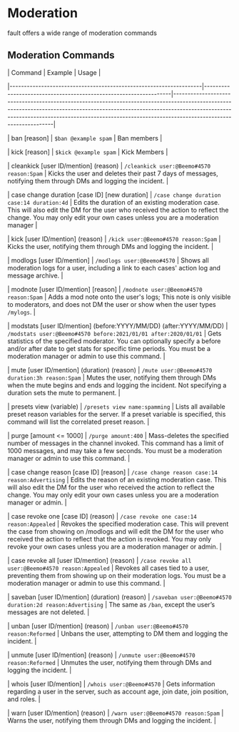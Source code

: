


# Moderation

fault offers a wide range of moderation commands 


## Moderation Commands

| Command                                                           | Example                                                          | Usage                                                                                                                                                                                                                                                                        |

|-------------------------------------------------------------------|------------------------------------------------------------------|------------------------------------------------------------------------------------------------------------------------------------------------------------------------------------------------------------------------------------------------------------------------------|

| ban <user> [reason]                                     | `$ban @example spam`                                     | Ban members                                                                                |

| kick <user> [reason] | `$kick @example spam`                 | Kick Members                                                                                                     |

| cleankick [user ID/mention] (reason)                              | `/cleankick user:@Beemo#4570 reason:Spam`                       | Kicks the user and deletes their past 7 days of messages, notifying them through DMs and logging the incident.                                                                                                                                                               |

| case change duration [case ID] [new duration]                     | `/case change duration case:14 duration:4d`                      | Edits the duration of an existing moderation case. This will also edit the DM for the user who received the action to reflect the change. You may only edit your own cases unless you are a moderation manager                                                               |

| kick [user ID/mention] (reason)                                   | `/kick user:@Beemo#4570 reason:Spam`                            | Kicks the user, notifying them through DMs and logging the incident.                                                                                                                                                                                                         |

| modlogs [user ID/mention]                                         | `/modlogs user:@Beemo#4570`                                     | Shows all moderation logs for a user, including a link to each cases' action log and message archive.                                                                                                                                                                        |

| modnote [user ID/mention] [reason]                                | `/modnote user:@Beemo#4570 reason:Spam`                         | Adds a mod note onto the user's logs; This note is only visible to moderators, and does not DM the user or show when the user types `/mylogs`.                                                                                                                               |

| modstats [user ID/mention] (before:YYYY/MM/DD) (after:YYYY/MM/DD) | `/modstats user:@Beemo#4570 before:2021/01/01 after:2020/01/01` | Gets statistics of the specified moderator. You can optionally specify a before and/or after date to get stats for specific time periods. You must be a moderation manager or admin to use this command.                                                                     |

| mute [user ID/mention] (duration) (reason)                        | `/mute user:@Beemo#4570 duration:3h reason:Spam`                | Mutes the user, notifying them through DMs when the mute begins and ends and logging the incident. Not specifying a duration sets the mute to permanent.                                                                                                                     |

| presets view (variable)                                           | `/presets view name:spamming`                                    | Lists all available preset reason variables for the server. If a preset variable is specified, this command will list the correlated preset reason.                                                                                                                          |

| purge [amount <= 1000]                                            | `/purge amount:400`                                              | Mass-deletes the specified number of messages in the channel invoked. This command has a limit of 1000 messages, and may take a few seconds. You must be a moderation manager or admin to use this command.                                                                  |

| case change reason [case ID] [reason]                             | `/case change reason case:14 reason:Advertising`                 | Edits the reason of an existing moderation case. This will also edit the DM for the user who received the action to reflect the change. You may only edit your own cases unless you are a moderation manager or admin.                                                       |

| case revoke one [case ID] (reason)                                | `/case revoke one case:14 reason:Appealed`                       | Revokes the specified moderation case. This will prevent the case from showing on /modlogs and will edit the DM for the user who received the action to reflect that the action is revoked. You may only revoke your own cases unless you are a moderation manager or admin. |

| case revoke all [user ID/mention] (reason)                        | `/case revoke all user:@Beemo#4570 reason:Appealed`             | Revokes all cases tied to a user, preventing them from showing up on their moderation logs. You must be a moderation manager or admin to use this command.                                                                                                                   |

| saveban [user ID/mention] (duration) (reason)                     | `/saveban user:@Beemo#4570 duration:2d reason:Advertising`      | The same as `/ban`, except the user’s messages are not deleted.                                                                                                                                                                                                              |

| unban [user ID/mention] (reason)                                  | `/unban user:@Beemo#4570 reason:Reformed`                       | Unbans the user, attempting to DM them and logging the incident.                                                                                                                                                                                                             |

| unmute [user ID/mention] (reason)                                 | `/unmute user:@Beemo#4570 reason:Reformed`                      | Unmutes the user, notifying them through DMs and logging the incident.                                                                                                                                                                                                       |

| whois [user ID/mention]                                           | `/whois user:@Beemo#4570`                                       | Gets information regarding a user in the server, such as account age, join date, join position, and roles.                                                                                                                                                                   |

| warn [user ID/mention] (reason)                                   | `/warn user:@Beemo#4570 reason:Spam`                            | Warns the user, notifying them through DMs and logging the incident.                                                                                                                                                                                                         |
